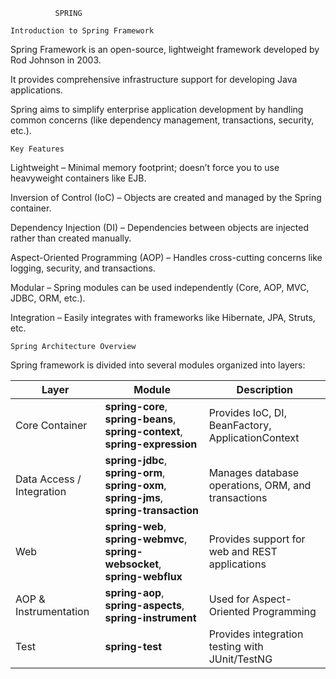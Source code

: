 ```           SPRING                ```

```Introduction to Spring Framework```

Spring Framework is an open-source, lightweight framework developed by Rod Johnson in 2003.

It provides comprehensive infrastructure support for developing Java applications.

Spring aims to simplify enterprise application development by handling common concerns (like dependency management, transactions, security, etc.).

```Key Features```

Lightweight – Minimal memory footprint; doesn’t force you to use heavyweight containers like EJB.

Inversion of Control (IoC) – Objects are created and managed by the Spring container.

Dependency Injection (DI) – Dependencies between objects are injected rather than created manually.

Aspect-Oriented Programming (AOP) – Handles cross-cutting concerns like logging, security, and transactions.

Modular – Spring modules can be used independently (Core, AOP, MVC, JDBC, ORM, etc.).

Integration – Easily integrates with frameworks like Hibernate, JPA, Struts, etc.

```Spring Architecture Overview```

Spring framework is divided into several modules organized into layers:

| Layer                     | Module                                                                                  | Description                                        |
| ------------------------- | --------------------------------------------------------------------------------------- | -------------------------------------------------- |
| Core Container            | **spring-core**, **spring-beans**, **spring-context**, **spring-expression**            | Provides IoC, DI, BeanFactory, ApplicationContext  |
| Data Access / Integration | **spring-jdbc**, **spring-orm**, **spring-oxm**, **spring-jms**, **spring-transaction** | Manages database operations, ORM, and transactions |
| Web                       | **spring-web**, **spring-webmvc**, **spring-websocket**, **spring-webflux**             | Provides support for web and REST applications     |
| AOP & Instrumentation     | **spring-aop**, **spring-aspects**, **spring-instrument**                               | Used for Aspect-Oriented Programming               |
| Test                      | **spring-test**                                                                         | Provides integration testing with JUnit/TestNG     |
